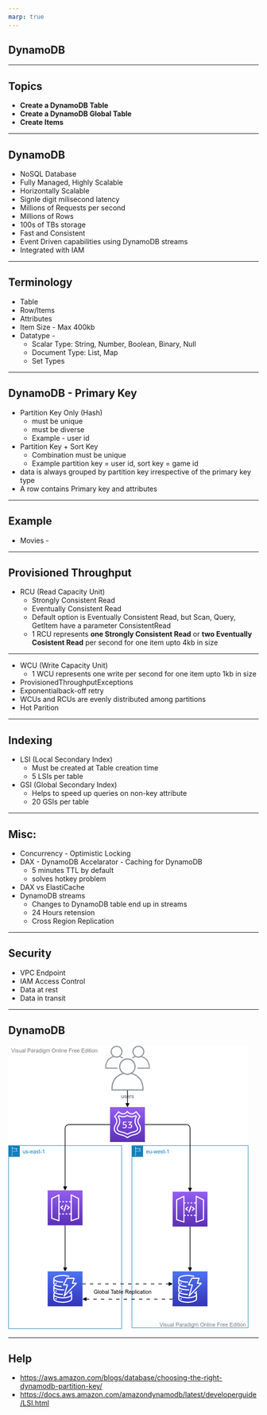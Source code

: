 ```yaml
---
marp: true
---
```


## DynamoDB

---
## Topics
- **Create a DynamoDB Table**
- **Create a DynamoDB Global Table**
- **Create Items**
	
---

## DynamoDB 
- NoSQL Database
- Fully Managed, Highly Scalable
- Horizontally Scalable
- Signle digit milisecond latency
- Millions of Requests per second
- Millions of Rows
- 100s of TBs storage
- Fast and Consistent
- Event Driven capabilities using DynamoDB streams
- Integrated with IAM

---

## Terminology
- Table
- Row/Items
- Attributes
- Item Size - Max 400kb
- Datatype -
  - Scalar Type: String, Number, Boolean, Binary, Null
  - Document Type: List, Map
  - Set Types

---

## DynamoDB - Primary Key
- Partition Key Only (Hash)
  - must be unique
  - must be diverse 
  - Example - user id
- Partition Key + Sort Key
  - Combination must be unique
  - Example partition key = user id, sort key = game id
- data is always grouped by partition key irrespective of the primary key type
- A row contains Primary key and attributes

---

## Example
- Movies - 

---

## Provisioned Throughput
- RCU (Read Capacity Unit)
  - Strongly Consistent Read
  - Eventually Consistent Read
  - Default option is Eventually Consistent Read, but Scan, Query, GetItem have a parameter ConsistentRead
  - 1 RCU represents **one Strongly Consistent Read** or **two Eventually Cosistent Read** per second for one item upto 4kb in size
  
---

- WCU (Write Capacity Unit)
  - 1 WCU represents one write per second for one item upto 1kb in size
- ProvisionedThroughputExceptions
- Exponentialback-off retry
- WCUs and RCUs are evenly distributed among partitions
- Hot Parition
  
---

## Indexing
- LSI (Local Secondary Index)
  - Must be created at Table creation time
  - 5 LSIs per table
- GSI (Global Secondary Index)
  - Helps to speed up queries on non-key attribute
  - 20 GSIs per table

---
## Misc:
- Concurrency - Optimistic Locking
- DAX - DynamoDB Accelarator - Caching for DynamoDB
  - 5 minutes TTL by default
  - solves hotkey problem
- DAX vs ElastiCache
- DynamoDB streams
  - Changes to DynamoDB table end up in streams
  - 24 Hours retension
  - Cross Region Replication

---

## Security
- VPC Endpoint
- IAM Access Control
- Data at rest
- Data in transit

---

## DynamoDB

![alt text right](./assets/dynamodb.png "DynamoDB")

---

## Help

- https://aws.amazon.com/blogs/database/choosing-the-right-dynamodb-partition-key/
- https://docs.aws.amazon.com/amazondynamodb/latest/developerguide/LSI.html
